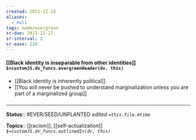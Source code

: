 ```yaml
---
created: 2021-12-18 
aliases:
  - null
tags: node/evergreen
sr-due: 2021-12-27
sr-interval: 2
sr-ease: 210
---
```


#### [[Black identity is inseparable from other identities]] `$=customJS.dv_funcs.evergreenHeader(dv, this)`

- [[Black identity is inherently political]]
- [[You will never be pushed to understand marginalization unless you are part of a marginalized group]] 

### <hr class="footnote"/>

**Status**:: #EVER/SEED/UNPLANTED
*edited `=this.file.mtime`*

**Topics**:: [[racism]], [[self-actualization]]
*`$=customJS.dv_funcs.outlinedIn(dv, this)`*
